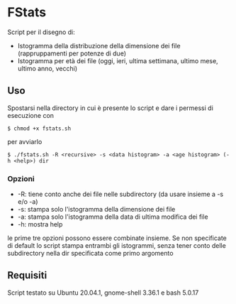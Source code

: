 # FStats

Script per il disegno di:
* Istogramma della distribuzione della dimensione dei file (rappruppamenti per potenze di due)
* Istogramma per età dei file (oggi, ieri, ultima settimana, ultimo mese, ultimo anno, vecchi)

## Uso
Spostarsi nella directory in cui è presente lo script e dare i permessi di esecuzione con
```
$ chmod +x fstats.sh
```

per avviarlo 
```
$ ./fstats.sh -R <recursive> -s <data histogram> -a <age histogram> (-h <help>) dir
```

### Opzioni
* -R: tiene conto anche dei file nelle subdirectory (da usare insieme a -s e/o -a)
* -s: stampa solo l'istogramma della dimensione dei file
* -a: stampa solo l'istogramma della data di ultima modifica dei file
* -h: mostra help

le prime tre opzioni possono essere combinate insieme.
Se non specificate di default lo script stampa entrambi gli istogrammi, senza tener conto delle subdirectory nella dir specificata come primo argomento

## Requisiti
Script testato su Ubuntu 20.04.1, gnome-shell 3.36.1 e bash 5.0.17
